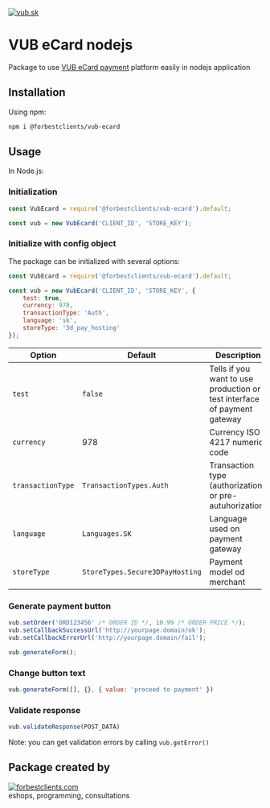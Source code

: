 [![vub.sk](https://user-images.githubusercontent.com/40350798/137112594-2fdc703f-5c14-4ab1-b956-f058120f0603.png)](https://www.vub.sk/en)

# VUB eCard nodejs
Package to use [VUB eCard payment](https://www.vub.sk/en/companies-entrepreneurs/products-services/electronic-banking/ecard/) platform easily in nodejs application 

## Installation
Using npm:

```sh
npm i @forbestclients/vub-ecard
```

## Usage
In Node.js:

### Initialization
```js
const VubEcard = require('@forbestclients/vub-ecard').default;

const vub = new VubEcard('CLIENT_ID', 'STORE_KEY');
```

### Initialize with config object

The package can be initialized with several options:

```js
const VubEcard = require('@forbestclients/vub-ecard').default;

const vub = new VubEcard('CLIENT_ID', 'STORE_KEY', {
    test: true,
    currency: 978,
    transactionType: 'Auth',
    language: 'sk',
    storeType: '3d_pay_hosting'
});
```

| Option            | Default                         | Description   |
| ----------------- | ------------------------------- | ----------------------- |
| `test`            | `false`                         | Tells if you want to use production or test interface of payment gateway |
| `currency`        | 978                             | Currency ISO 4217 numeric code |
| `transactionType` | `TransactionTypes.Auth`         | Transaction type (authorization or pre-autuhorization) |
| `language`        | `Languages.SK`                  | Language used on payment gateway|
| `storeType`       | `StoreTypes.Secure3DPayHosting` | Payment model od merchant |

### Generate payment button
```js
vub.setOrder('ORD123456' /* ORDER ID */, 10.99 /* ORDER PRICE */);
vub.setCallbackSuccessUrl('http://yourpage.domain/ok');
vub.setCallbackErrorUrl('http://yourpage.domain/fail');

vub.generateForm();
```

### Change button text
```js
vub.generateForm([], {}, { value: 'proceed to payment' })
```

### Validate response
```js
vub.validateResponse(POST_DATA)
```
 Note: you can get validation errors by calling `vub.getError()`

## Package created by

[![forbestclients.com](https://www.grandus.sk/images/forbestclients.png)](https://www.grandus.sk/images/forbestclients.png) \
eshops, programming, consultations